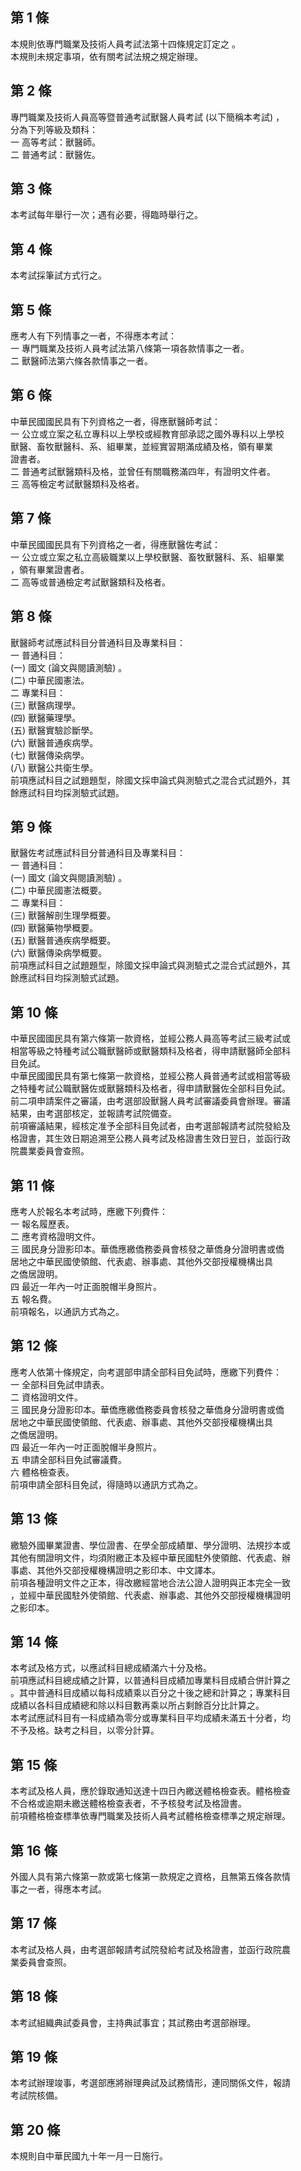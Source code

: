 第 1 條
-------
本規則依專門職業及技術人員考試法第十四條規定訂定之 。  
本規則未規定事項，依有關考試法規之規定辦理。

第 2 條
-------
專門職業及技術人員高等暨普通考試獸醫人員考試 (以下簡稱本考試) ，  
分為下列等級及類科：  
一  高等考試：獸醫師。  
二  普通考試：獸醫佐。

第 3 條
-------
本考試每年舉行一次；遇有必要，得臨時舉行之。

第 4 條
-------
本考試採筆試方式行之。

第 5 條
-------
應考人有下列情事之一者，不得應本考試：  
一  專門職業及技術人員考試法第八條第一項各款情事之一者。  
二  獸醫師法第六條各款情事之一者。

第 6 條
-------
中華民國國民具有下列資格之一者，得應獸醫師考試：  
一  公立或立案之私立專科以上學校或經教育部承認之國外專科以上學校  
    獸醫、畜牧獸醫科、系、組畢業，並經實習期滿成績及格，領有畢業  
    證書者。  
二  普通考試獸醫類科及格，並曾任有關職務滿四年，有證明文件者。  
三  高等檢定考試獸醫類科及格者。

第 7 條
-------
中華民國國民具有下列資格之一者，得應獸醫佐考試：  
一  公立或立案之私立高級職業以上學校獸醫、畜牧獸醫科、系、組畢業  
    ，領有畢業證書者。  
二  高等或普通檢定考試獸醫類科及格者。

第 8 條
-------
獸醫師考試應試科目分普通科目及專業科目：  
一  普通科目：  
 (一) 國文 (論文與閱讀測驗) 。  
 (二) 中華民國憲法。  
二  專業科目：  
 (三) 獸醫病理學。  
 (四) 獸醫藥理學。  
 (五) 獸醫實驗診斷學。  
 (六) 獸醫普通疾病學。  
 (七) 獸醫傳染病學。  
 (八) 獸醫公共衛生學。  
前項應試科目之試題題型，除國文採申論式與測驗式之混合式試題外，其  
餘應試科目均採測驗式試題。

第 9 條
-------
獸醫佐考試應試科目分普通科目及專業科目：  
一  普通科目：  
 (一) 國文 (論文與閱讀測驗) 。  
 (二) 中華民國憲法概要。  
二  專業科目：  
 (三) 獸醫解剖生理學概要。  
 (四) 獸醫藥物學概要。  
 (五) 獸醫普通疾病學概要。  
 (六) 獸醫傳染病學概要。  
前項應試科目之試題題型，除國文採申論式與測驗式之混合式試題外，其  
餘應試科目均採測驗式試題。

第 10 條
--------
中華民國國民具有第六條第一款資格，並經公務人員高等考試三級考試或  
相當等級之特種考試公職獸醫師或獸醫類科及格者，得申請獸醫師全部科  
目免試。  
中華民國國民具有第七條第一款資格，並經公務人員普通考試或相當等級  
之特種考試公職獸醫佐或獸醫類科及格者，得申請獸醫佐全部科目免試。  
前二項申請案件之審議，由考選部設獸醫人員考試審議委員會辦理。審議  
結果，由考選部核定，並報請考試院備查。  
前項審議結果，經核定准予全部科目免試者，由考選部報請考試院發給及  
格證書，其生效日期追溯至公務人員考試及格證書生效日翌日，並函行政  
院農業委員會查照。

第 11 條
--------
應考人於報名本考試時，應繳下列費件：  
一  報名履歷表。  
二  應考資格證明文件。  
三  國民身分證影印本。華僑應繳僑務委員會核發之華僑身分證明書或僑  
    居地之中華民國使領館、代表處、辦事處、其他外交部授權機構出具  
    之僑居證明。  
四  最近一年內一吋正面脫帽半身照片。  
五  報名費。  
前項報名，以通訊方式為之。

第 12 條
--------
應考人依第十條規定，向考選部申請全部科目免試時，應繳下列費件：  
一  全部科目免試申請表。  
二  資格證明文件。  
三  國民身分證影印本。華僑應繳僑務委員會核發之華僑身分證明書或僑  
    居地之中華民國使領館、代表處、辦事處、其他外交部授權機構出具  
    之僑居證明。  
四  最近一年內一吋正面脫帽半身照片。  
五  申請全部科目免試審議費。  
六  體格檢查表。  
前項申請全部科目免試，得隨時以通訊方式為之。

第 13 條
--------
繳驗外國畢業證書、學位證書、在學全部成績單、學分證明、法規抄本或  
其他有關證明文件，均須附繳正本及經中華民國駐外使領館、代表處、辦  
事處、其他外交部授權機構證明之影印本、中文譯本。  
前項各種證明文件之正本，得改繳經當地合法公證人證明與正本完全一致  
，並經中華民國駐外使領館、代表處、辦事處、其他外交部授權機構證明  
之影印本。

第 14 條
--------
本考試及格方式，以應試科目總成績滿六十分及格。  
前項應試科目總成績之計算，以普通科目成績加專業科目成績合併計算之  
。其中普通科目成績以每科成績乘以百分之十後之總和計算之；專業科目  
成績以各科目成績總和除以科目數再乘以所占剩餘百分比計算之。  
本考試應試科目有一科成績為零分或專業科目平均成績未滿五十分者，均  
不予及格。缺考之科目，以零分計算。

第 15 條
--------
本考試及格人員，應於錄取通知送達十四日內繳送體格檢查表。體格檢查  
不合格或逾期未繳送體格檢查表者，不予核發考試及格證書。  
前項體格檢查標準依專門職業及技術人員考試體格檢查標準之規定辦理。

第 16 條
--------
外國人具有第六條第一款或第七條第一款規定之資格，且無第五條各款情  
事之一者，得應本考試。

第 17 條
--------
本考試及格人員，由考選部報請考試院發給考試及格證書，並函行政院農  
業委員會查照。

第 18 條
--------
本考試組織典試委員會，主持典試事宜；其試務由考選部辦理。

第 19 條
--------
本考試辦理竣事，考選部應將辦理典試及試務情形，連同關係文件，報請  
考試院核備。

第 20 條
--------
本規則自中華民國九十年一月一日施行。

